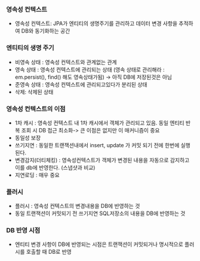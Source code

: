 
### 영속성 컨텍스트
- 영속성 컨텍스트: JPA가 엔티티의 생명주기를 관리하고 데이터 변경 사항을 추적하여 DB와 동기화하는 공간

### 엔티티의 생명 주기
- 비영속 상태 : 영속성 컨텍스트와 관계없는 관계
- 영속 상태 : 영속성 컨텍스트에 관리되는 상태  (영속 상태로 관리해라 : em.persist(), find() 해도 영속상태가됨)  -> 아직 DB에 저장된것은 아님
- 준영속 상태 : 영속성 컨텍스트에 관리되고있다가 분리된 상태
- 삭제: 삭제된 상태

### 영속성 컨텍스트의 이점
- 1차 캐시 : 영속성 컨텍스트 내 1차 캐시에서 객체가 관리되고 있음. 동일 엔티티 반복 조회 시 DB 접근 최소화-> 큰 이점은 없지만 이 매커니즘이 중요
- 동일성 보장
- 쓰기지연 : 동일한 트랜잭션내에서 insert, update 가 커밋 되기 전에 한번에 실행된다.
- 변경감지(더티체킹) : 영속성컨텍스트가 객체가 변경된 내용을 자동으로 감지하고 이를 db에 반영한다. (스냅샷과 비교)
- 지연로딩 : 매우 중요

### 플러시
- 플러시 : 영속성 컨텍스트의 변경내용을 DB에 반영하는 것
- 동일 트랜잭션이 커밋되기 전 쓰기지연 SQL저장소의 내용을 DB에 반영하는 것

### DB 반영 시점
- 엔티티 변경 사항이 DB에 반영되는 시점은 트랜잭션이 커밋되거나 명시적으로 플러시를 호출할 때 DB로 반영